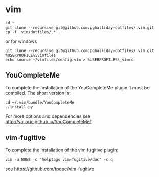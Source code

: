 # vim

```
cd ~
git clone --recursive git@github.com:pghalliday-dotfiles/.vim.git
cp -f .vim/dotfiles/.* .
```

or for windows

```
git clone --recursive git@github.com:pghalliday-dotfiles/.vim.git %USERPROFILE%\vimfiles
echo source ~/vimfiles/config.vim > %USERPROFILE%\_vimrc
```

## YouCompleteMe

To complete the installation of the YouCompleteMe plugin it must be compiled. The short version is:

```
cd ~/.vim/bundle/YouCompleteMe
./install.py
```

For more options and dependencies see http://valloric.github.io/YouCompleteMe/

## vim-fugitive

To complete the installation of the vim fugitive plugin:

```
vim -u NONE -c "helptags vim-fugitive/doc" -c q
```

see https://github.com/tpope/vim-fugitive
